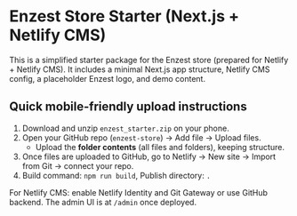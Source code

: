 
# Enzest Store Starter (Next.js + Netlify CMS)

This is a simplified starter package for the Enzest store (prepared for Netlify + Netlify CMS).
It includes a minimal Next.js app structure, Netlify CMS config, a placeholder Enzest logo, and demo content.

## Quick mobile-friendly upload instructions
1. Download and unzip `enzest_starter.zip` on your phone.
2. Open your GitHub repo (`enzest-store`) → Add file → Upload files.
   - Upload the **folder contents** (all files and folders), keeping structure.
3. Once files are uploaded to GitHub, go to Netlify → New site -> Import from Git -> connect your repo.
4. Build command: `npm run build`, Publish directory: `.`

For Netlify CMS: enable Netlify Identity and Git Gateway or use GitHub backend. The admin UI is at `/admin` once deployed.
